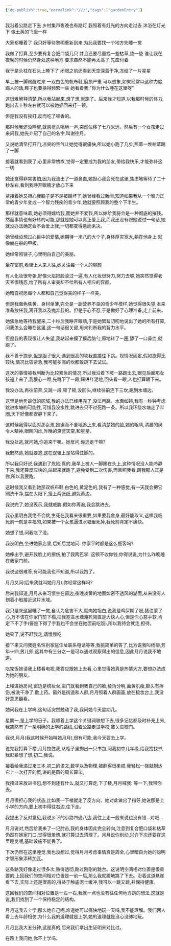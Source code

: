 ```yaml
---
{"dg-publish":true,"permalink":"///","tags":["gardenEntry"]}
---
```




我沿着公路走下去
乡村集市夜晚也有路灯
我照着有灯光的方向走过去
沐浴在灯光下
像土黄的飞蛾一样

大家都睡着了
我只好等待黎明重新到来
为此我要找一个地方先睡一觉

我做了打算,至少要有复合肥口袋几只
并且还要尽量找一些枯草,垫一垫
谁让我在夜晚的时候仍然身处这种地方
要求自然不能再太高了,先应付着

我于是头枕在石头上睡下了
闭眼之前还看到天空深蓝干净,冻结了一片星星

早上被一脚踢醒过来
一双白色的帆布鞋,磨损严重
可以想象,如果经常以这种力度踢人的话,鞋子也要换得频繁一些
她看着我:"你为什么睡在这里呀"

这很难解释清楚,所以我站起来,想了想,就跑了。后来我才知道,以我那时候的体力,跑出去十秒左右就可以被她抓回来打一顿。

但是我没有挨打,反而吃了顿香的。

那时候我还没睡醒,就感觉头嗡地一声,突然位移了七八米远。然后有一个女孩走过来问我,她先介绍了自己的名字,叫谢往月。

又说她清早打开门,凉爽的空气让她觉得很痛快,所以她小跑了几步,照着一堆枯草踢了一脚

接着就看到我了,心里非常愧疚,觉得一定要成为我的朋友,带给我快乐,才能弥补这一切

她还觉得非常害怕,因为我流出了一道鼻血,她担心我会死在这里,焦虑地等待了二十秒左右,看到我睁开眼睛才放心下来

紧接着她又担心我脑子是不是被踢坏了,她曾经看过新闻,知道如果我从一个智力正常的青少年变成一个智力残疾的青少年,她就要照顾我的整个下半生。

那样就意味着,她必须得嫁给我,而她并不爱我,所以嫁给我将会是一种彻底的摧残。然而事情也有好转的可能,那就是她可以真正爱上我,而我还没有跟她说过一句话,她就没办法确定会不会爱上我,一切都变得悬而未决。

她曾经设想过心目中的爱情,她期待一米八的大个子,身体厚实宽大,躺在他身上  就像躺在船的甲板。

她经常照镜子,心里明白自己的美丽。

坐在窗前,看街上人来人往,她关注每一个人的容颜

有人化妆很夸张,好像火焰把脸滚过一遍,有人化妆很努力,努力去够,她突然觉得老天爷很残忍,给了所有人审美却不给所有人相应的容颜。

她暗自祝愿每个人都和自己觉得美的样子一样美。

但是我面色焦黄、身材单薄,完全是一副营养不良的青少年模样,她觉得很失望,本来准备放任我,离开我以及抛弃我的。但是于心不忍,于是做好了心理准备,走上前来。

她焦急地等待我醒来,二十秒后我睁开眼睛,于是她絮絮叨叨地说出了她的所有打算,问我怎么会睡在这里,这一句话很关键,用来判断我的智力水平。

但是我的表现很让人失望,我站起来摸了摸后脑勺,原地转了一圈,舔了一口鼻血,就跑了。

我不善于跑步,但是胆子很大,遇到很高的坎我直接往下跳。视情况而定,假如跑得比较快,情况比较紧急,我可能多高的坎都敢跳下去试试。

这次的事情被我判断为比较紧急的情况,所以我沿着下坡一路跑出去,眼见后面那女孩追上来了,我狠心一蹬,先跳下了一段,踩进红泥地,回头看一眼,人也打算跟下来。

我没办法,再往前奔,又跳一段,顿了顿,没回头,继续往前连下三坎,跑到水塘边。

这里是地势最低的区域,我的办法已经用完了,没法再跳。水面如镜,我有一秒钟考虑跳进水塘的可能性,可惜我没水性,跳进去只不过死路一条。所以我环绕水塘走了半圈,天下好像都安静下来了。

这时候我得以面对那女孩,她锲而不舍地追上来,看清楚她的脸,她的眼睛,清晨的风令人精神,眼睛闪烁,昨晚的深蓝天空,和星星。

我没处逃,就问她,你追来干嘛。她反问,你逃走干嘛?

我既然逃,她就要追,这在逻辑上是站得住脚的。

所以我只好说,我遇到了危险,真的,我早上被人一脚踢在头上,这种情况没人能冷静下来,我还算反应快的,站起来就跑了,避免受到二次伤害,而且照我看,踢我那人正是你,所以我要跑。

这时候我又看到她那双帆布鞋,白色的,黄泥色的,我有了一种感觉,有一天我会把它刷洗干净,摆在太阳下,搭上两张纸,避免黄边。

我说完了,她没表示,我就威胁,假如你再追,我会跳进去。

我心里明白我绝不会跳,生死在我看来很重要,如果要我舍身,最好能取义,这样我临死前一刻是幸福的,如果被一个女孩逼进水塘里死掉,我死前肯定不痛快。

她想了想,问我吃了没。

我没明白,坐进她家店里,后知后觉地问: 你家平时都是这么揽客吗?

她伸出手,避开我脸上的擦伤,拍了我两巴掌: 这顿不收你钱,你得说说,为什么昨晚睡在我家门前。

我说这很难答,有可能我也不知道,所以我跑了。

月月又问(后来我就叫她月月),你经常这样吗?

后来我知道,月月从来习惯坐在窗边,夜晚淡黄的地面如密不透风的湖面,从来没有人划着小船接近这片水域。

我只是来这里睡了一觉,自认为危害不大,就向她坦白,说我是鸡屎糊了眼,猪油蒙了心,万不该在你家门前下榻,把我塞进水塘淹死简直是大快人心,但是你心慈手软,肯定下不了手(要是下得了手我也不会坐在她面前吃饭),所以我待会就走,担待。

她笑了,说不赶我走,请慢慢吃

接下来又问我姓名性别家庭住址联系电话等等,我挑简单的答了,比方说我叫杨柳,芳年十四,男儿郎,这其中有三分之一是可以通过观察得出的信息,因此月月说我不地道。

吃完饭她请我上楼看电视,我答应跟她上去看,心里觉得她真是热情大方,要想办法成为她的朋友。

上楼进她房间,窗边是梳妆台,进门就看到我自己的脸,棱角分明,面黄肌瘦,额头有擦伤,被洗干净了,敷上药。窗外是街道和人群,月月照着人群画画,放在梳妆台上,我没好意思翻看。

她问我在上学吗,这句话突然触动了我,我问她今天星期几。

星期一,是上学的日子。我顺着上学这个关键词联想下去,很多记忆都及时补充上来,我突然有了一条明确的上学的路线,沿着公路走进学校,被关进校门。

我说,月月(我这时候开始叫她月月),很有可能,我今天要去上学。

说完我打算下楼,月月拉住我,从柜子里掏出一只书包,问我初中几年级,给我找找书,我赶紧想了想,初二,我说。

接着给我递过来三本,初二的语文,数学以及物理,被翻得很柔顺,我轻松一拨就到达它上一次打开的页,讲的是圆的周长算法。

我接过来放进书包,想不到还有什么,就又打算走,下了楼,月月喊我: 等一下,我带你去。

月月很担心我的状态,比如我一下楼就走了反方向。她对此做出了指导,她说那是上小学的方向,要上初中得往右边,往下走。

我提出了反对意见,我说乡下的小路四通八达,我往上走一般来说也没有错...对吧...

月月说对,然后给我来了一记肘击,我的身体因此完全转向,注意到复合肥口袋和枯草仍然在她家门口,觉得很羞愧,就打算过去清理了。月月说你别动,兴许下次还要在这里睡觉呢,基础设施不能丢了。

下次仍然在这里睡觉,我也没想过,觉得月月考虑事情真是周全,心里暗自为她的聪明才智形象添砖加瓦。

这条路我好像走过很多次,熟得透彻,路过刚刚的跳台。这说明空间相对位置是很重要的,上回我们的空间相对位置是一前一后,那么我就蹬地跳了下去。沿着这道悬崖看下去,实际上还是很高的,得益于触底泥土缓冲,我可以一跳又跳,并保持健康。

这回我们的空间相对位置是一左一右,我就一点也没有往任何地方跳的想法,这就是说,我们找到了一个保持稳定的结构。

月月送我去上学,那么她自己呢,难道她可以痛快地玩一天吗,我不能理解。我们两人看上去年龄相仿,为什么我的道理就是上学,她的道理就是没心没肺地玩。

月月比我大五分钟,这是真的,后来我们拿出生证明来对比过。

在路上我问她,你不上学吗。















